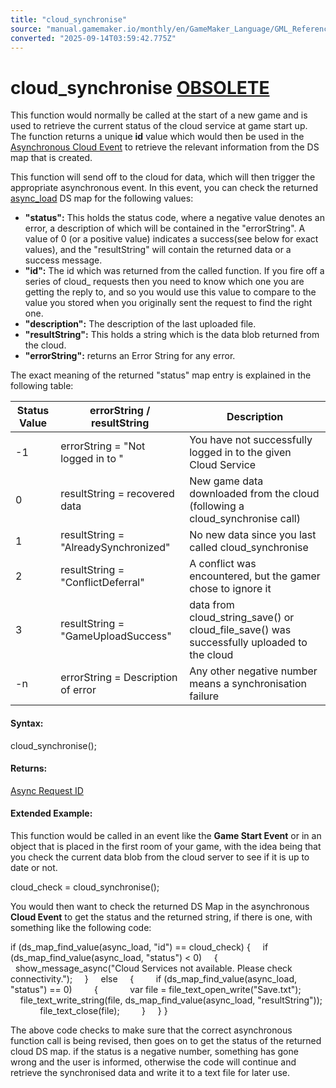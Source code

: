 ```yaml
---
title: "cloud_synchronise"
source: "manual.gamemaker.io/monthly/en/GameMaker_Language/GML_Reference/Asynchronous_Functions/Cloud_Saving/cloud_synchronise.htm"
converted: "2025-09-14T03:59:42.775Z"
---
```


# cloud\_synchronise [OBSOLETE](Cloud_Saving.md)

This function would normally be called at the start of a new game and is used to retrieve the current status of the cloud service at game start up. The function returns a unique **id** value which would then be used in the [Asynchronous Cloud Event](../../../../The_Asset_Editors/Object_Properties/Async_Events/Cloud.md) to retrieve the relevant information from the DS map that is created.

This function will send off to the cloud for data, which will then trigger the appropriate asynchronous event. In this event, you can check the returned [async\_load](../../../GML_Overview/Variables/Builtin_Global_Variables/async_load.md) DS map for the following values:

-   **"status":** This holds the status code, where a negative value denotes an error, a description of which will be contained in the "errorString". A value of 0 (or a positive value) indicates a success(see below for exact values), and the "resultString" will contain the returned data or a success message.
-   **"id":** The id which was returned from the called function. If you fire off a series of cloud\_ requests then you need to know which one you are getting the reply to, and so you would use this value to compare to the value you stored when you originally sent the request to find the right one.
-   **"description":** The description of the last uploaded file.
-   **"resultString":** This holds a string which is the data blob returned from the cloud.
-   **"errorString":** returns an Error String for any error.

The exact meaning of the returned "status" map entry is explained in the following table:

| Status Value | errorString / resultString | Description |
| --- | --- | --- |
| -1 | errorString = "Not logged in to <SERVICE>" | You have not successfully logged in to the given Cloud Service |
| 0 | resultString = recovered data | New game data downloaded from the cloud (following a cloud_synchronise call) |
| 1 | resultString = "AlreadySynchronized" | No new data since you last called cloud_synchronise |
| 2 | resultString = "ConflictDeferral" | A conflict was encountered, but the gamer chose to ignore it |
| 3 | resultString = "GameUploadSuccess" | data from cloud_string_save() or cloud_file_save() was successfully uploaded to the cloud |
| -n | errorString = Description of error | Any other negative number means a synchronisation failure |

#### Syntax:

cloud\_synchronise();

#### Returns:

[Async Request ID](../Asynchronous_Functions.md)

#### Extended Example:

This function would be called in an event like the **Game Start Event** or in an object that is placed in the first room of your game, with the idea being that you check the current data blob from the cloud server to see if it is up to date or not.

cloud\_check = cloud\_synchronise();

You would then want to check the returned DS Map in the asynchronous **Cloud Event** to get the status and the returned string, if there is one, with something like the following code:

if (ds\_map\_find\_value(async\_load, "id") == cloud\_check)
{
    if (ds\_map\_find\_value(async\_load, "status") < 0)
    {
        show\_message\_async("Cloud Services not available. Please check connectivity.");
    }
    else
    {
        if (ds\_map\_find\_value(async\_load, "status") == 0)
        {
            var file = file\_text\_open\_write("Save.txt");
            file\_text\_write\_string(file, ds\_map\_find\_value(async\_load, "resultString"));
            file\_text\_close(file);
        }
    }
}

The above code checks to make sure that the correct asynchronous function call is being revised, then goes on to get the status of the returned cloud DS map. if the status is a negative number, something has gone wrong and the user is informed, otherwise the code will continue and retrieve the synchronised data and write it to a text file for later use.